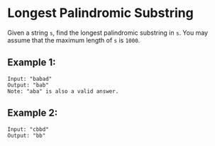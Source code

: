 # Longest Palindromic Substring

Given a string `s`, find the longest palindromic substring in `s`. You may assume that the maximum length of `s` is `1000`.

## Example 1:

    Input: "babad"
    Output: "bab"
    Note: "aba" is also a valid answer.

## Example 2:

    Input: "cbbd"
    Output: "bb"